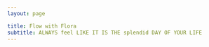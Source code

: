 ```yaml
---
layout: page

title: Flow with Flora
subtitle: ALWAYS feel LIKE IT IS THE splendid DAY OF YOUR LIFE
---
```

